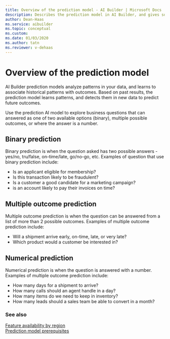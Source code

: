 ```yaml
---
title: Overview of the prediction model - AI Builder | Microsoft Docs
description: Describes the prediction model in AI Builder, and gives some examples of how you might use it.
author: Dean-Haas
ms.service: aibuilder
ms.topic: conceptual
ms.custom: 
ms.date: 01/03/2020
ms.author: tatn
ms.reviewer: v-dehaas
---
```


# Overview of the prediction model

AI Builder prediction models analyze patterns in your data, and learns to associate historical patterns with outcomes. Based on past results, the prediction model learns patterns,  and detects them in new data to predict future outcomes.

Use the prediction AI model to explore business questions that can answered as one of two available options (binary), multiple possible outcomes, or where the answer is a number.

## Binary prediction

Binary prediction is when the question asked has two possible answers - yes/no, tru/false, on-time/late, go/no-go, etc. Examples of question that use binary prediction include:

- Is an applicant eligible for membership?
- Is this transaction likely to be fraudulent?
- Is a customer a good candidate for a marketing campaign?
- is an account likely to pay their invoices on time?

## Multiple outcome prediction

Multiple outcome prediction is when the question can be answered from a list of more than 2 possible outcomes. Examples of multiple outcome prediction include:

- Will a shipment arrive early, on-time, late, or very late?
- Which product would a customer be interested in?

## Numerical prediction

Numerical prediction is when the question is answered with a number. Examples of multiple outcome prediction include:

- How many days for a shipment to arrive?
- How many calls should an agent handle in a day?
- How many items do we need to keep in inventory?
- How many leads should a sales team be able to convert in a month?


### See also

[Feature availability by region](availability-region.md)  
[Prediction model prerequisites](prediction-prereq.md)
